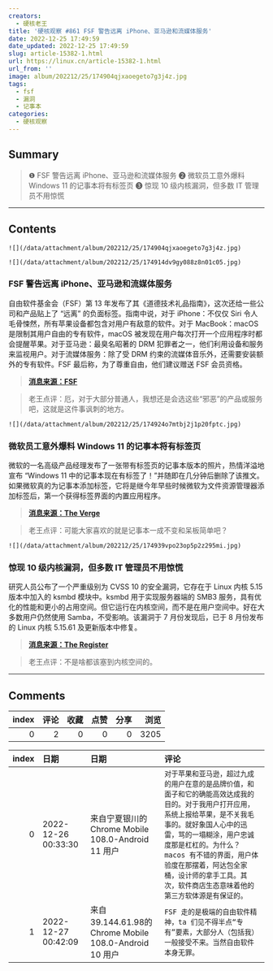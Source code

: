```yaml
---
creators:
  - 硬核老王
title: '硬核观察 #861 FSF 警告远离 iPhone、亚马逊和流媒体服务'
date: 2022-12-25 17:49:59
date_updated: 2022-12-25 17:49:59
slug: article-15382-1.html
url: https://linux.cn/article-15382-1.html
url_from: ''
image: album/202212/25/174904qjxaoegeto7g3j4z.jpg
tags:
  - fsf
  - 漏洞
  - 记事本
categories:
  - 硬核观察
---
```


## Summary

> ❶ FSF 警告远离 iPhone、亚马逊和流媒体服务
> ❷ 微软员工意外爆料 Windows 11 的记事本将有标签页
> ❸ 惊现 10 级内核漏洞，但多数 IT 管理员不用惊慌

***

<!-- more -->

## Contents

`![](/data/attachment/album/202212/25/174904qjxaoegeto7g3j4z.jpg)`

`![](/data/attachment/album/202212/25/174914dv9gy088z8n01c05.jpg)`

### FSF 警告远离 iPhone、亚马逊和流媒体服务

自由软件基金会（FSF）第 13 年发布了其《道德技术礼品指南》，这次还给一些公司和产品贴上了 “远离” 的负面标签。指南中说，对于 iPhone：不仅仅 Siri 令人毛骨悚然，所有苹果设备都包含对用户有敌意的软件。对于 MacBook：macOS 是限制其用户自由的专有软件，macOS 被发现在用户每次打开一个应用程序时都会提醒苹果。对于亚马逊：最臭名昭著的 DRM 犯罪者之一，他们利用设备和服务来监视用户。对于流媒体服务：除了受 DRM 约束的流媒体音乐外，还需要安装额外的专有软件。FSF 最后称，为了尊重自由，他们建议赠送 FSF 会员资格。

> 
> **[消息来源：FSF](https://www.fsf.org/givingguide/v13/?pk_campaign=fall22&pk_source=giving/)**
> 
> 
> 

> 
> 老王点评：厄，对于大部分普通人，我想还是会选这些“邪恶”的产品或服务吧，这就是这件事讽刺的地方。
> 
> 
> 

`![](/data/attachment/album/202212/25/174924o7mtbj2j1p20fptc.jpg)`

### 微软员工意外爆料 Windows 11 的记事本将有标签页

微软的一名高级产品经理发布了一张带有标签页的记事本版本的照片，热情洋溢地宣布 “Windows 11 中的记事本现在有标签了！”并随即在几分钟后删除了该推文。如果微软真的为记事本添加标签，它将是继今年早些时候微软为文件资源管理器添加标签后，第一个获得标签界面的内置应用程序。

> 
> **[消息来源：The Verge](https://www.theverge.com/2022/12/24/23525732/microsoft-windows-11-notepad-tabs-feature-leak)**
> 
> 
> 

> 
> 老王点评：可能大家喜欢的就是记事本一成不变和呆板简单吧？
> 
> 
> 

`![](/data/attachment/album/202212/25/174939vpo23op5p2z295mi.jpg)`

### 惊现 10 级内核漏洞，但多数 IT 管理员不用惊慌

研究人员公布了一个严重级别为 CVSS 10 的安全漏洞，它存在于 Linux 内核 5.15 版本中加入的 ksmbd 模块中。ksmbd 用于实现服务器端的 SMB3 服务，具有优化的性能和更小的占用空间。但它运行在内核空间，而不是在用户空间中。好在大多数用户仍然使用 Samba，不受影响。该漏洞于 7 月份发现后，已于 8 月份发布的 Linux 内核 5.15.61 及更新版本中修复。

> 
> **[消息来源：The Register](https://www.theregister.com/2022/12/24/back_to_work_linux_admins/)**
> 
> 
> 

> 
> 老王点评：不是啥都该塞到内核空间的。
> 
> 
>

***

## Comments


|   index |   评论 |   收藏 |   点赞 |   分享 |   浏览 |
|--------:|-------:|-------:|-------:|-------:|-------:|
|       0 |      2 |      0 |      0 |      0 |   3205 |

|   index | 日期                | 日期                                                   | 评论                                                                                                                                                                                                                                                                                                                                     |
|--------:|:--------------------|:-------------------------------------------------------|:-----------------------------------------------------------------------------------------------------------------------------------------------------------------------------------------------------------------------------------------------------------------------------------------------------------------------------------------|
|       0 | 2022-12-26 00:33:30 | 来自宁夏银川的 Chrome Mobile 108.0-Android 11 用户     | `对于苹果和亚马逊，超过九成的用户在意的是品牌价值，和面子和它的确能高效达成我的目的。对于我用户打开应用，系统上报给苹果，是不关我毛事的。就好象国人心中的迅雷，骂的一塌糊涂，用户忠诚度那是杠杠的。为什么？macos 有不错的界面，用户体验度在那摆着，阿达包全家桶，设计师的拿手工具。其次，软件商店生态意味着他的第三方软体源是有保证的。` |
|       1 | 2022-12-27 00:42:09 | 来自39.144.61.98的 Chrome Mobile 108.0-Android 10 用户 | `FSF 走的是极端的自由软件精神，ta 们见不得半点“专有”要素，大部分人（包括我）一般接受不来。当然自由软件本身无罪。`                                                                                                                                                                                                                        |

